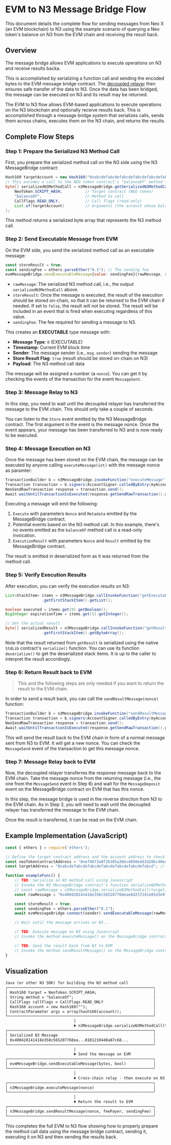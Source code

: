 # EVM to N3 Message Bridge Flow

This document details the complete flow for sending messages from Neo X (an EVM blockchain) to N3 using the example scenario of querying a Neo token's balance on N3 from the EVM chain and receiving the result back.

## Overview

The message bridge allows EVM applications to execute operations on N3 and receive results backa.

This is accomplished by serializing a function call and sending the encoded bytes to the EVM message bridge contract. The [decoupled relayer](/bridge/how-native-bridge-works/hash-chain-and-decoupled-relayer.md#Hash_Chain_and_Decoupled_Relayer) then ensures safe transfer of the data to N3. Once the data has been bridged, the message can be executed on N3 and its result may be returned.

The EVM to N3 flow allows EVM-based applications to execute operations on the N3 blockchain and optionally receive results back. This is accomplished through a message bridge system that serializes calls, sends them across chains, executes them on the N3 chain, and returns the results.

## Complete Flow Steps

### Step 1: Prepare the Serialized N3 Method Call

First, you prepare the serialized method call on the N3 side using the N3 MessageBridge contract:

```java
Hash160 targetAccount = new Hash160("0xabcdefabcdefabcdefabcdefabcdefabcdefabcd");
// This encodes a call to the NEO token contract's "balanceOf" method for a target contract.
byte[] serializedN3MethodCall = n3MessageBridge.getSerializedN3MethodCall(
    NeoToken.SCRIPT_HASH,          // Target contract (NEO token)
    "balanceOf",                   // Method to call
    CallFlags.READ_ONLY,           // Call flags (read-only)
    List.of(targetAccount)         // Arguments (the account whose balance you want)
);
```

This method returns a serialized byte array that represents the N3 method call.

### Step 2: Send Executable Message from EVM

On the EVM side, you send the serialized method call as an executable message:

```javascript
const storeResult = true;
const sendingFee = ethers.parseEther("0.1"); // The sending fee
evmMessageBridge.sendExecutableMessage{value: sendingFee}(rawMessage, storeResult);
```

- `rawMessage`: The serialized N3 method call, i.e., the output `serializedN3MethodCall` above.
- `storeResult`: Once the message is executed, the result of the execution should be stored on-chain, so that it can be returned to the EVM chain if needed. If set to `false`, the result will not be stored. The result will be included in an event that is fired when executing regardless of this value.
- `sendingFee`: The fee required for sending a message to N3.

This creates an **EXECUTABLE** type message with:

- **Message Type**: `0` (EXECUTABLE)
- **Timestamp**: Current EVM block time
- **Sender**: The message sender (i.e., `msg.sender`) sending the message
- **Store Result Flag**: `true` (result should be stored on-chain on N3)
- **Payload**: The N3 method call data

The message will be assigned a number (a `nonce`). You can get it by checking the events of the transaction for the event `MessageSent`.

### Step 3: Message Relay to N3

In this step, you need to wait until the decoupled relayer has transferred the message to the EVM chain. This should only take a couple of seconds.

You can listen to the `Store` event emitted by the N3 MessageBridge contract. The first argument in the event is the message nonce. Once the event appears, your message has been transferred to N3 and is now ready to be executed.

### Step 4: Message Execution on N3

Once the message has been stored on the EVM chain, the message can be executed by anyone calling `executeMessage(int)` with the message nonce as paramter:

```java
TransactionBuilder b = n3MessageBridge.invokeFunction("executeMessage", integer(nonce));
Transaction transaction = b.signers(AccountSigner.calledByEntry(myAccount)).sign();
NeoSendRawTransaction response = transaction.send();
Await.waitUntilTransactionIsExecuted(response.getSendRawTransaction().getHash(), neow3j);
```

Executing a message will emit the following:

1. `Execute` with parameters `Nonce` and `Metadata` emitted by the MessageBridge contract.
2. Potential events based on the N3 method call. In this example, there's no events emitted as the `balanceOf` method call is a read-only invocation.
3. `ExecutionResult` with parameters `Nonce` and `Result` emitted by the MessageBridge contract.

The result is emitted in deserialized form as it was returned from the method call.

### Step 5: Verify Execution Results

After execution, you can verify the execution results on N3:

```java
List<StackItem> items = n3MessageBridge.callInvokeFunction("getExecutableState", asList(integer(nonce))).getInvocationResult()
                .getFirstStackItem().getList();

boolean executed = items.get(0).getBoolean();
BigInteger expirationTime = items.get(1).getInteger();

// Get the actual result
byte[] serializedResult = n3MessageBridge.callInvokeFunction("getResult", asList(integer(nonce))).getInvocationResult()
                .getFirstStackItem().getByteArray();
```

Note that the result returned from `getResult` is serialized using the native `StdLib` contract's `serialize()` function. You can use its function `deserialize()` to get the deserialized stack items. It is up to the caller to interpret the result accordingly.

### Step 6: Return Result back to EVM

> This and the following steps are only needed if you want to return the result to the EVM chain.

In order to send a result back, you can call the `sendResultMessage(nonce)` function:

```java
TransactionBuilder b = n3MessageBridge.invokeFunction("sendResultMessage", integer(messageNonce), hash160(feePayer), integer(maxFee));
Transaction transaction = b.signers(AccountSigner.calledByEntry(myAccount)).sign();
NeoSendRawTransaction response = transaction.send();
Await.waitUntilTransactionIsExecuted(response.getSendRawTransaction().getHash(), neow3j);
```

This will send the result back to the EVM chain in form of a normal message sent from N3 to EVM. It will get a new nonce. You can check the `MessageSend` event of the transaction to get this message nonce.

### Step 7: Message Relay back to EVM

Now, the decoupled relayer transferres the response message back to the EVM chain. Take the message nonce from the returning message (i.e., the one from the `MessageSend` event in Step 6) and wait for the `MessageDeposit` event on the MessageBridge contract on EVM that has this nonce.

In this step, the message bridge is used in the reverse direction from N3 to the EVM chain. As in Step 3, you will need to wait until the decoupled relayer has transferred the message to the EVM chain.

Once the result is transferred, it can be read on the EVM chain.

## Example Implementation (JavaScript)

```javascript
const { ethers } = require('ethers');

// Define the target contract address and the account address to check the balance for.
const neoTokenContractAddress = "0xef4073a0f2b305a38ec4050e4d3d28bc40ea63f5"; // Neo token address on N3
const targetAddress = "0xabcdefabcdefabcdefabcdefabcdefabcdefabcd"; // Address to check the balance for

function exampleFunc() {
    // TBD: Serialize an N3 method call using Javascript
    // Invoke the N3 MessageBridge contract's function serializeN3MethodCall() to get the bytes needed.
    // const rawMessage = n3MessageBridge.serializeN3MethodCall(target, method, callFlags, args);
    const rawMessage = "0x400428141418e358c565207768eae8d237241e85d3e9f1cb280573746f72652101024002210101210440a87c68";

    const storeResult = true;
    const sendingFee = ethers.parseEther("0.1");
    await evmMessageBridge.connect(sender).sendExecutableMessage(rawMessage, storeResult, {value: sendingFee, maxFeePerGas, maxPriorityFeePerGas});

    // Wait until the message arrives on N3...

    // TBD: Execute message on N3 using Javascript
    // Invoke the method executeMessage() on the MessageBridge contract on N3 using the assigned message nonce when the message was sent.

    // TBD: Send the result back from N3 to EVM
    // Invoke the method sendResultMessage() on the MessageBridge contract on N3 using the assigned message nonce when the message was sent initially.
}
```

## Visualization

```markdown
Java (or other N3 SDK) for building the N3 method call
┌────────────────────────────────────────────────────────────────┐
│ Hash160 target = NeoToken.SCRIPT_HASH;                         │
│ String method = "balanceOf";                                   │
│ CallFlags callFlags = CallFlags.READ_ONLY                      │
│ Hash160 account = new Hash160("");                             │
│ ContractParameter args = array(hash160(account));              │
└────────────────────────────────────────────────────────────────┘
                              │
                              ▼ n3MessageBridge.serializeN3MethodCall(target, method, callFlags, args)
┌────────────────────────────────────────────────────────────────┐
│ Serialized N3 Message                                          │
│ 0x400428141418e358c565207768ea...0101210440a87c68...           │
└────────────────────────────────────────────────────────────────┘
                              │
                              ▼ Send the message on EVM
┌────────────────────────────────────────────────────────────────┐
│ evmMessageBridge.sendExecutableMessage(bytes, bool)            │
└────────────────────────────────────────────────────────────────┘
                              │
                              ▼ Cross-chain relay - then execute on N3
┌────────────────────────────────────────────────────────────────┐
│ n3MessageBridge.executeMessage(nonce)                          │
└────────────────────────────────────────────────────────────────┘
                              │
                              ▼ Return the result to EVM
┌────────────────────────────────────────────────────────────────┐
│ n3MessageBridge.sendResultMessage(nonce, feePayer, sendingFee) │
└────────────────────────────────────────────────────────────────┘
```

This completes the full EVM to N3 flow showing how to properly prepare the method call data using the message bridge contract, sending it, executing it on N3 and then sending the results back.
